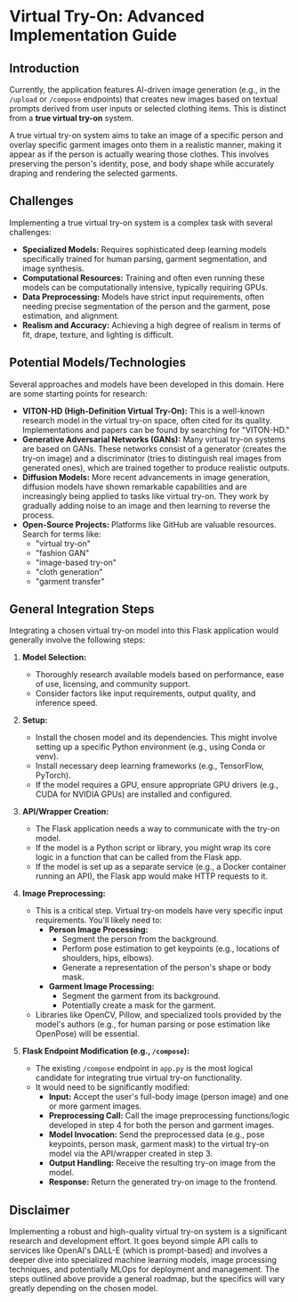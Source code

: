 # Virtual Try-On: Advanced Implementation Guide

## Introduction

Currently, the application features AI-driven image generation (e.g., in the `/upload` or `/compose` endpoints) that creates new images based on textual prompts derived from user inputs or selected clothing items. This is distinct from a **true virtual try-on** system.

A true virtual try-on system aims to take an image of a specific person and overlay specific garment images onto them in a realistic manner, making it appear as if the person is actually wearing those clothes. This involves preserving the person's identity, pose, and body shape while accurately draping and rendering the selected garments.

## Challenges

Implementing a true virtual try-on system is a complex task with several challenges:
*   **Specialized Models:** Requires sophisticated deep learning models specifically trained for human parsing, garment segmentation, and image synthesis.
*   **Computational Resources:** Training and often even running these models can be computationally intensive, typically requiring GPUs.
*   **Data Preprocessing:** Models have strict input requirements, often needing precise segmentation of the person and the garment, pose estimation, and alignment.
*   **Realism and Accuracy:** Achieving a high degree of realism in terms of fit, drape, texture, and lighting is difficult.

## Potential Models/Technologies

Several approaches and models have been developed in this domain. Here are some starting points for research:

*   **VITON-HD (High-Definition Virtual Try-On):** This is a well-known research model in the virtual try-on space, often cited for its quality. Implementations and papers can be found by searching for "VITON-HD."
*   **Generative Adversarial Networks (GANs):** Many virtual try-on systems are based on GANs. These networks consist of a generator (creates the try-on image) and a discriminator (tries to distinguish real images from generated ones), which are trained together to produce realistic outputs.
*   **Diffusion Models:** More recent advancements in image generation, diffusion models have shown remarkable capabilities and are increasingly being applied to tasks like virtual try-on. They work by gradually adding noise to an image and then learning to reverse the process.
*   **Open-Source Projects:** Platforms like GitHub are valuable resources. Search for terms like:
    *   "virtual try-on"
    *   "fashion GAN"
    *   "image-based try-on"
    *   "cloth generation"
    *   "garment transfer"

## General Integration Steps

Integrating a chosen virtual try-on model into this Flask application would generally involve the following steps:

1.  **Model Selection:**
    *   Thoroughly research available models based on performance, ease of use, licensing, and community support.
    *   Consider factors like input requirements, output quality, and inference speed.

2.  **Setup:**
    *   Install the chosen model and its dependencies. This might involve setting up a specific Python environment (e.g., using Conda or venv).
    *   Install necessary deep learning frameworks (e.g., TensorFlow, PyTorch).
    *   If the model requires a GPU, ensure appropriate GPU drivers (e.g., CUDA for NVIDIA GPUs) are installed and configured.

3.  **API/Wrapper Creation:**
    *   The Flask application needs a way to communicate with the try-on model.
    *   If the model is a Python script or library, you might wrap its core logic in a function that can be called from the Flask app.
    *   If the model is set up as a separate service (e.g., a Docker container running an API), the Flask app would make HTTP requests to it.

4.  **Image Preprocessing:**
    *   This is a critical step. Virtual try-on models have very specific input requirements. You'll likely need to:
        *   **Person Image Processing:**
            *   Segment the person from the background.
            *   Perform pose estimation to get keypoints (e.g., locations of shoulders, hips, elbows).
            *   Generate a representation of the person's shape or body mask.
        *   **Garment Image Processing:**
            *   Segment the garment from its background.
            *   Potentially create a mask for the garment.
    *   Libraries like OpenCV, Pillow, and specialized tools provided by the model's authors (e.g., for human parsing or pose estimation like OpenPose) will be essential.

5.  **Flask Endpoint Modification (e.g., `/compose`):**
    *   The existing `/compose` endpoint in `app.py` is the most logical candidate for integrating true virtual try-on functionality.
    *   It would need to be significantly modified:
        *   **Input:** Accept the user's full-body image (person image) and one or more garment images.
        *   **Preprocessing Call:** Call the image preprocessing functions/logic developed in step 4 for both the person and garment images.
        *   **Model Invocation:** Send the preprocessed data (e.g., pose keypoints, person mask, garment mask) to the virtual try-on model via the API/wrapper created in step 3.
        *   **Output Handling:** Receive the resulting try-on image from the model.
        *   **Response:** Return the generated try-on image to the frontend.

## Disclaimer

Implementing a robust and high-quality virtual try-on system is a significant research and development effort. It goes beyond simple API calls to services like OpenAI's DALL-E (which is prompt-based) and involves a deeper dive into specialized machine learning models, image processing techniques, and potentially MLOps for deployment and management. The steps outlined above provide a general roadmap, but the specifics will vary greatly depending on the chosen model.
